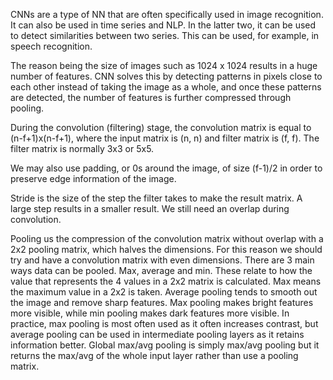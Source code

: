 CNNs are a type of NN that are often specifically used in image recognition. It can also be used in time series and NLP. In the latter two, it can be used to detect similarities between two series. This can be used, for example, in speech recognition.

The reason being the size of images such as 1024 x 1024 results in a huge number of features. CNN solves this by detecting patterns in pixels close to each other instead of taking the image as a whole, and once these patterns are detected, the number of features is further compressed through pooling.

During the convolution (filtering) stage, the convolution matrix is equal to (n-f+1)x(n-f+1), where the input matrix is (n, n) and filter matrix is (f, f). The filter matrix is normally 3x3 or 5x5.

We may also use padding, or 0s around the image, of size (f-1)/2 in order to preserve edge information of the image.

Stride is the size of the step the filter takes to make the result matrix. A large step results in a smaller result. We still need an overlap during convolution.

Pooling us the compression of the convolution matrix without overlap with a 2x2 pooling matrix, which halves the dimensions. For this reason we should try and have a convolution matrix with even dimensions. There are 3 main ways data can be pooled. Max, average and min. These relate to how the value that represents the 4 values in a 2x2 matrix is calculated. Max means the maximum value in a 2x2 is taken. Average pooling tends to smooth out the image and remove sharp features. Max pooling makes bright features more visible, while min pooling makes dark features more visible. In practice, max pooling is most often used as it often increases contrast, but average pooling can be used in intermediate pooling layers as it retains information better. Global max/avg pooling is simply max/avg pooling but it returns the max/avg of the whole input layer rather than use a pooling matrix.
